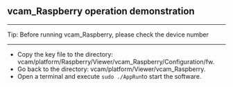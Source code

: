 
## vcam_Raspberry operation demonstration

------

Tip: Before running vcam_Raspberry, please check the device number

------

- Copy the key file to the directory: vcam/platform/Raspberry/Viewer/vcam_Raspberry/Configuration/fw.
- Go back to the directory: vcam/platform/Viewer/vcam_Raspberry.
- Open a terminal and execute `sudo ./AppRun`to start the software.
